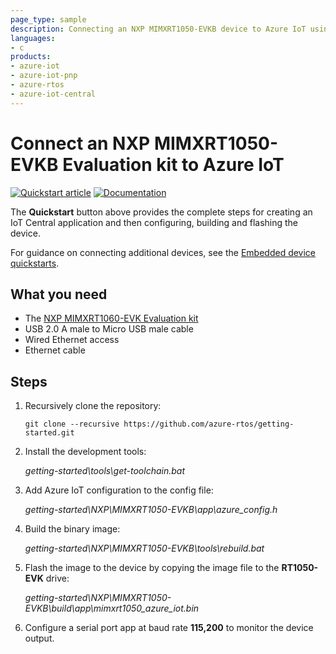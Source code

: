 ```yaml
---
page_type: sample
description: Connecting an NXP MIMXRT1050-EVKB device to Azure IoT using Azure RTOS
languages:
- c
products:
- azure-iot
- azure-iot-pnp
- azure-rtos
- azure-iot-central
---
```


# Connect an NXP MIMXRT1050-EVKB Evaluation kit to Azure IoT

[![Quickstart article](../../docs/media/docs-link-buttons/azure-quickstart.svg)](https://docs.microsoft.com/azure/iot-develop/quickstart-devkit-nxp-mimxrt1050-evkb)
[![Documentation](../../docs/media/docs-link-buttons/azure-documentation.svg)](https://docs.microsoft.com/azure/iot-develop/)

The **Quickstart** button above provides the complete steps for creating an IoT Central application and then configuring, building and flashing the device.

For guidance on connecting additional devices, see the [Embedded device quickstarts](https://docs.microsoft.com/azure/iot-develop/quickstart-devkit-mxchip-az3166).

## What you need

* The [NXP MIMXRT1060-EVK Evaluation kit](https://www.nxp.com/design/development-boards/i-mx-evaluation-and-development-boards/i-mx-rt1050-evaluation-kit:MIMXRT1050-EVK)
* USB 2.0 A male to Micro USB male cable
* Wired Ethernet access
* Ethernet cable

## Steps

1. Recursively clone the repository:
    ```shell
    git clone --recursive https://github.com/azure-rtos/getting-started.git
    ```

1. Install the development tools:

    *getting-started\tools\get-toolchain.bat*

1. Add Azure IoT configuration to the config file:
    
    *getting-started\NXP\MIMXRT1050-EVKB\app\azure_config.h*
    
1. Build the binary image:

    *getting-started\NXP\MIMXRT1050-EVKB\tools\rebuild.bat*

1. Flash the image to the device by copying the image file to the **RT1050-EVK** drive:

    *getting-started\NXP\MIMXRT1050-EVKB\build\app\mimxrt1050_azure_iot.bin*

1. Configure a serial port app at baud rate **115,200** to monitor the device output.
